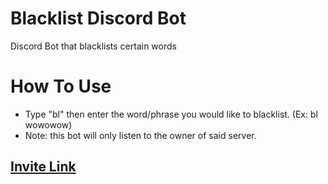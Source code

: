 # Blacklist Discord Bot
Discord Bot that blacklists certain words

# How To Use
- Type "bl" then enter the word/phrase you would like to blacklist. (Ex: bl wowowow)
- Note: this bot will only listen to the owner of said server.

## [Invite Link](https://discordapp.com/api/oauth2/authorize?client_id=987930100400017418&permissions=17179945984&scope=bot)


